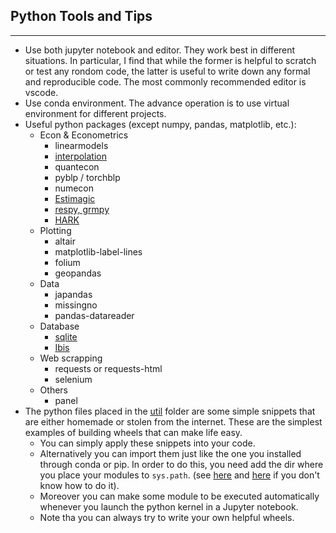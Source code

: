 ## Python Tools and Tips

---

- Use both jupyter notebook and editor. They work best in different situations. In particular, I find that while the former is helpful to scratch or test any rondom code, the latter is useful to write down any formal and reproducible code. The most commonly recommended editor is vscode.
- Use conda environment. The advance operation is to use virtual environment for different projects.
- Useful python packages (except numpy, pandas, matplotlib, etc.):
  - Econ & Econometrics
    - linearmodels
    - [interpolation](https://github.com/EconForge/interpolation.py)
    - quantecon
    - pyblp / torchblp
    - numecon
    - [Estimagic](https://estimagic.readthedocs.io/en/latest/)
    - [respy, grmpy](https://ose-resources.readthedocs.io/en/latest/OpenSourceEconomics.html#model-packages)
    - [HARK](https://github.com/econ-ark/HARK)
  - Plotting
    - altair
    - matplotlib-label-lines
    - folium
    - geopandas
  - Data
    - japandas
    - missingno
    - pandas-datareader
  - Database
    - [sqlite](https://docs.python.org/3/library/sqlite3.html)
    - [Ibis](https://docs.ibis-project.org/)
  - Web scrapping
    - requests or requests-html
    - selenium
  - Others
    - panel
- The python files placed in the [util](/util) folder are some simple snippets that are either homemade or stolen from the internet. These are the simplest examples of building wheels that can make life easy.
  - You can simply apply these snippets into your code.
  - Alternatively you can import them just like the one you installed through conda or pip. In order to do this, you need add the dir where you place your modules to `sys.path`. (see [here](https://stackoverflow.com/a/37008663) and [here](https://stackoverflow.com/a/12257807) if you don't know how to do it).
  - Moreover you can make some module to be executed automatically whenever you launch the python kernel in a Jupyter notebook.
  - Note tha you can always try to write your own helpful wheels.
